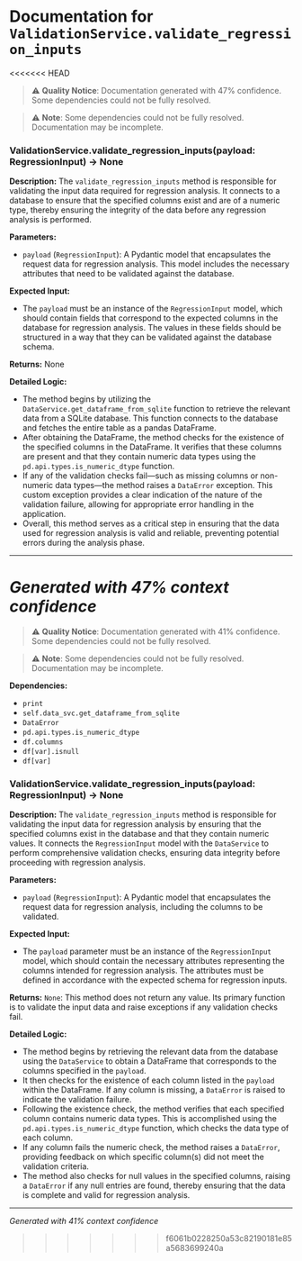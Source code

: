 # Documentation for `ValidationService.validate_regression_inputs`

<<<<<<< HEAD
> ⚠️ **Quality Notice**: Documentation generated with 47% confidence. Some dependencies could not be fully resolved.


> ⚠️ **Note**: Some dependencies could not be fully resolved. Documentation may be incomplete.
### ValidationService.validate_regression_inputs(payload: RegressionInput) -> None

**Description:**
The `validate_regression_inputs` method is responsible for validating the input data required for regression analysis. It connects to a database to ensure that the specified columns exist and are of a numeric type, thereby ensuring the integrity of the data before any regression analysis is performed.

**Parameters:**
- `payload` (`RegressionInput`): A Pydantic model that encapsulates the request data for regression analysis. This model includes the necessary attributes that need to be validated against the database.

**Expected Input:**
- The `payload` must be an instance of the `RegressionInput` model, which should contain fields that correspond to the expected columns in the database for regression analysis. The values in these fields should be structured in a way that they can be validated against the database schema.

**Returns:**
None

**Detailed Logic:**
- The method begins by utilizing the `DataService.get_dataframe_from_sqlite` function to retrieve the relevant data from a SQLite database. This function connects to the database and fetches the entire table as a pandas DataFrame.
- After obtaining the DataFrame, the method checks for the existence of the specified columns in the DataFrame. It verifies that these columns are present and that they contain numeric data types using the `pd.api.types.is_numeric_dtype` function.
- If any of the validation checks fail—such as missing columns or non-numeric data types—the method raises a `DataError` exception. This custom exception provides a clear indication of the nature of the validation failure, allowing for appropriate error handling in the application.
- Overall, this method serves as a critical step in ensuring that the data used for regression analysis is valid and reliable, preventing potential errors during the analysis phase.

---
*Generated with 47% context confidence*
=======
> ⚠️ **Quality Notice**: Documentation generated with 41% confidence. Some dependencies could not be fully resolved.


> ⚠️ **Note**: Some dependencies could not be fully resolved. Documentation may be incomplete.

**Dependencies:**
- `print`
- `self.data_svc.get_dataframe_from_sqlite`
- `DataError`
- `pd.api.types.is_numeric_dtype`
- `df.columns`
- `df[var].isnull`
- `df[var]`
### ValidationService.validate_regression_inputs(payload: RegressionInput) -> None

**Description:**
The `validate_regression_inputs` method is responsible for validating the input data for regression analysis by ensuring that the specified columns exist in the database and that they contain numeric values. It connects the `RegressionInput` model with the `DataService` to perform comprehensive validation checks, ensuring data integrity before proceeding with regression analysis.

**Parameters:**
- `payload` (`RegressionInput`): A Pydantic model that encapsulates the request data for regression analysis, including the columns to be validated.

**Expected Input:**
- The `payload` parameter must be an instance of the `RegressionInput` model, which should contain the necessary attributes representing the columns intended for regression analysis. The attributes must be defined in accordance with the expected schema for regression inputs.

**Returns:**
`None`: This method does not return any value. Its primary function is to validate the input data and raise exceptions if any validation checks fail.

**Detailed Logic:**
- The method begins by retrieving the relevant data from the database using the `DataService` to obtain a DataFrame that corresponds to the columns specified in the `payload`.
- It then checks for the existence of each column listed in the `payload` within the DataFrame. If any column is missing, a `DataError` is raised to indicate the validation failure.
- Following the existence check, the method verifies that each specified column contains numeric data types. This is accomplished using the `pd.api.types.is_numeric_dtype` function, which checks the data type of each column.
- If any column fails the numeric check, the method raises a `DataError`, providing feedback on which specific column(s) did not meet the validation criteria.
- The method also checks for null values in the specified columns, raising a `DataError` if any null entries are found, thereby ensuring that the data is complete and valid for regression analysis.

---
*Generated with 41% context confidence*
>>>>>>> f6061b0228250a53c82190181e85a5683699240a
